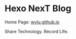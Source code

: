# Hexo NexT Blog

Home Page: [wylu.github.io](https://wylu.github.io/)

Share Technology. 
Record Life.
